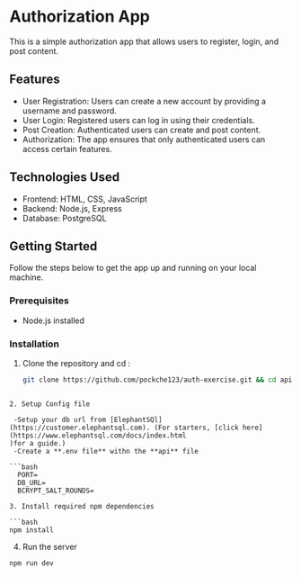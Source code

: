 
# Authorization App

This is a simple authorization app that allows users to register, login, and post content.

## Features

- User Registration: Users can create a new account by providing a username and password.
- User Login: Registered users can log in using their credentials.
- Post Creation: Authenticated users can create and post content.
- Authorization: The app ensures that only authenticated users can access certain features.

## Technologies Used

- Frontend: HTML, CSS, JavaScript
- Backend: Node.js, Express
- Database: PostgreSQL

## Getting Started

Follow the steps below to get the app up and running on your local machine.

### Prerequisites

- Node.js installed

### Installation

1. Clone the repository and cd :

   ```bash
   git clone https://github.com/pockche123/auth-exercise.git && cd api
```

2. Setup Config file 

 -Setup your db url from [ElephantSQl](https://customer.elephantsql.com). (For starters, [click here](https://www.elephantsql.com/docs/index.html
)for a guide.) 
 -Create a **.env file** withn the **api** file
 
```bash
  PORT= 
  DB_URL=
  BCRYPT_SALT_ROUNDS=

3. Install required npm dependencies

```bash
npm install
```

4. Run the server 
```bash
npm run dev
```


